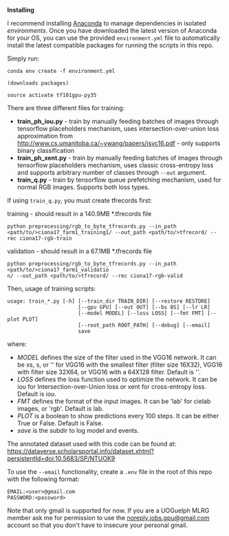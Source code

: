 
**Installing**

I recommend installing [Anaconda](https://www.continuum.io/downloads) to manage dependencies in isolated *environments*. Once you have downloaded the latest version of Anaconda for your OS, you can use the provided `environment.yml` file to automatically install the latest compatible packages for running the scripts in this repo.

Simply run:

```
conda env create -f environment.yml

(downloads packages)

source activate tf101gpu-py35
```

There are three different files for training:

* __train_ph_iou.py__ - train by manually feeding batches of images through tensorflow placeholders mechanism, uses intersection-over-union loss approximation from http://www.cs.umanitoba.ca/~ywang/papers/isvc16.pdf - only supports binary classification
* __train_ph_xent.py__ - train by manually feeding batches of images through tensorflow placeholders mechanism, uses classic cross-entropy loss and supports arbitrary number of classes through `--out` argument. 
* __train_q.py__ - train by tensorflow queue prefetching mechanism, used for normal RGB images. Supports both loss types. 

If using `train_q.py`, you must create tfrecords first:

training - should result in a 140.9MB \*.tfrecords file
```
python preprocessing/rgb_to_byte_tfrecords.py --in_path <path/to/>ciona17_farm1_training1/ --out_path <path/to/>tfrecord/ --rec ciona17-rgb-train
```
validation - should result in a 67.1MB \*.tfrecords file
```
python preprocessing/rgb_to_byte_tfrecords.py --in_path <path/to/>ciona17_farm1_validatio
n/ --out_path <path/to/>tfrecord/ --rec ciona17-rgb-valid
```


Then, usage of training scripts:
```
usage: train_*.py [-h] [--train_dir TRAIN_DIR] [--restore RESTORE]
                       [--gpu GPU] [--out OUT] [--bs BS] [--lr LR]
                       [--model MODEL] [--loss LOSS] [--fmt FMT] [--plot PLOT]
                       [--root_path ROOT_PATH] [--debug] [--email]
                       save
```

where:

* *MODEL* defines the size of the filter used in the VGG16 network. It can be xs, s, or '' for VGG16 with the smallest filter (filter size 16X32), VGG16 with filter size 32X64, or VGG16 with a 64X128 filter. Default is ''.
* *LOSS* defines the loss function used to optimize the network. It can be iou for Intersection-over-Union loss or xent for cross-entropy loss. Default is iou.
* *FMT* defines the format of the input images. It can be 'lab' for cielab images, or 'rgb'. Default is lab.
* *PLOT* is a boolean to show predictions every 100 steps. It can be either True or False. Default is False. 
* *save* is the subdir to log model and events.

The annotated dataset used with this code can be found at: https://dataverse.scholarsportal.info/dataset.xhtml?persistentId=doi:10.5683/SP/NTUOK9

To use the `--email` functionality, create a `.env` file in the root of
this repo with the following format:

```
EMAIL:<user>@gmail.com
PASSWORD:<password>
```

Note that only gmail is supported for now. If you are a UOGuelph MLRG member ask me for permission to use the noreply.jobs.gpu@gmail.com account so that you don't have to insecure your personal gmail. 
